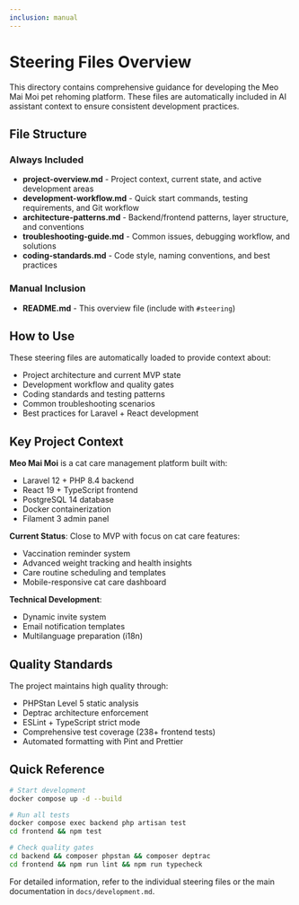 ```yaml
---
inclusion: manual
---
```


# Steering Files Overview

This directory contains comprehensive guidance for developing the Meo Mai Moi pet rehoming platform. These files are automatically included in AI assistant context to ensure consistent development practices.

## File Structure

### Always Included
- **project-overview.md** - Project context, current state, and active development areas
- **development-workflow.md** - Quick start commands, testing requirements, and Git workflow
- **architecture-patterns.md** - Backend/frontend patterns, layer structure, and conventions
- **troubleshooting-guide.md** - Common issues, debugging workflow, and solutions
- **coding-standards.md** - Code style, naming conventions, and best practices

### Manual Inclusion
- **README.md** - This overview file (include with `#steering`)

## How to Use

These steering files are automatically loaded to provide context about:
- Project architecture and current MVP state
- Development workflow and quality gates
- Coding standards and testing patterns
- Common troubleshooting scenarios
- Best practices for Laravel + React development

## Key Project Context

**Meo Mai Moi** is a cat care management platform built with:
- Laravel 12 + PHP 8.4 backend
- React 19 + TypeScript frontend  
- PostgreSQL 14 database
- Docker containerization
- Filament 3 admin panel

**Current Status**: Close to MVP with focus on cat care features:
- Vaccination reminder system
- Advanced weight tracking and health insights
- Care routine scheduling and templates
- Mobile-responsive cat care dashboard

**Technical Development**:
- Dynamic invite system
- Email notification templates
- Multilanguage preparation (i18n)

## Quality Standards

The project maintains high quality through:
- PHPStan Level 5 static analysis
- Deptrac architecture enforcement
- ESLint + TypeScript strict mode
- Comprehensive test coverage (238+ frontend tests)
- Automated formatting with Pint and Prettier

## Quick Reference

```bash
# Start development
docker compose up -d --build

# Run all tests
docker compose exec backend php artisan test
cd frontend && npm test

# Check quality gates
cd backend && composer phpstan && composer deptrac
cd frontend && npm run lint && npm run typecheck
```

For detailed information, refer to the individual steering files or the main documentation in `docs/development.md`.